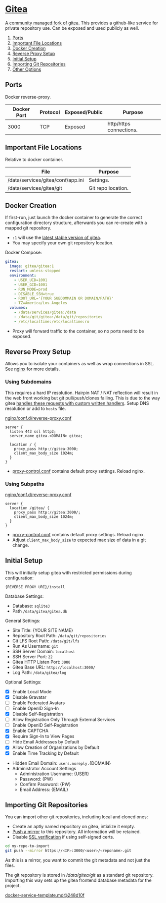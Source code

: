 [Gitea][3e]
===========
[A community managed fork of gitea.][i2] This provides a github-like service for
private repository use. Can be exposed and used publicly as well.

1. [Ports](#ports)
1. [Important File Locations](#important-file-locations)
1. [Docker Creation](#docker-creation)
1. [Reverse Proxy Setup](#reverse-proxy-setup)
1. [Initial Setup](#initial-setup)
1. [Importing Git Repositories](#importing-git-epositories)
1. [Other Options](#other-options)

Ports
-----
Docker reverse-proxy.

| Docker Port | Protocol | Exposed/Public | Purpose                 |
|-------------|----------|----------------|-------------------------|
| 3000        | TCP      | Exposed        | http/https connections. |

Important File Locations
------------------------
Relative to docker container.

| File                              | Purpose            |
|-----------------------------------|--------------------|
| /data/services/gitea/conf/app.ini | Settings.          |
| /data/services/gitea/git          | Git repo location. |

Docker Creation
---------------
If first-run, just launch the docker container to generate the correct
configuration directory structure, afterwards you can re-create with a mapped
git repository.

* `:1` will use the [latest stable version of gitea][od].
* You may specify your own git repository location.

Docker Compose:
```yaml
gitea:
  image: gitea/gitea:1
  restart: unless-stopped
  environment:
    - USER_UID=1001
    - USER_GID=1001
    - RUN_MODE=prod
    - DISABLE_SSH=true
    - ROOT_URL='{YOUR SUBDOMMAIN OR DOMAIN/PATH}'
    - TZ=America/Los_Angeles
  volumes:
    - /data/services/gitea:/data
    - /data/git/gitea:/data/git/repositories
    - /etc/localtime:/etc/localtime:ro
```
* Proxy will forward traffic to the container, so no ports need to be exposed.

Reverse Proxy Setup
-------------------
Allows you to isolate your containers as well as wrap connections in SSL. See
[nginx][ref9s] for more details.

### Using Subdomains
This requires a hard IP resolution. Hairpin NAT / NAT reflection will result in
the web front working but git pull/push/clones failing. This is due to the way
gitea [handles these requests with custom written handlers][fp]. Setup DNS
resolution or add to `hosts` file.

[nginx/conf.d/reverse-proxy.conf][fi]
```nginx
server {
  listen 443 ssl http2;
  server_name gitea.<DOMAIN> gitea;

  location / {
    proxy_pass http://gitea:3000;
    client_max_body_size 1024m;
  }
}
```
* [proxy-control.conf][refv3] contains default proxy settings. Reload nginx.

### Using Subpaths
[nginx/conf.d/reverse-proxy.conf][fi]
```nginx
server {
  location /gitea/ {
    proxy_pass http://gitea:3000/;
    client_max_body_size 1024m;
  }
}
```
* [proxy-control.conf][refv3] contains default proxy settings. Reload nginx.
* Adjust `client_max_body_size` to expected max size of data in a git change.

Initial Setup
-------------
This will initially setup gitea with restricted permissions during
configuration:
```
{REVERSE PROXY URI}/install
```

Database Settings:
* Database: `sqlite3`
* Path `/data/gitea/gitea.db`

General Settings:
* Site Title: {YOUR SITE NAME}
* Repository Root Path: `/data/git/repositories`
* Git LFS Root Path: `/data/git/lfs`
* Run As Username: `git`
* SSH Server Domain: `localhost`
* SSH Server Port: `22`
* Gitea HTTP Listen Port: `3000`
* Gitea Base URL: `http://localhost:3000/`
* Log Path: `/data/gitea/log`

Optional Settings:
* [x] Enable Local Mode
* [x] Disable Gravatar
* [ ] Enable Federated Avatars
* [ ] Enable OpenID Sign-In
* [x] Disable Self-Registration
* [ ] Allow Registration Only Through External Services
* [ ] Enable OpenID Self-Registration
* [x] Enable CAPTCHA
* [x] Require Sign-In to View Pages
* [ ] Hide Email Addresses by Default
* [x] Allow Creation of Organizations by Default
* [x] Enable Time Tracking by Default
* Hidden Email Domain: `users.noreply.`{DOMAIN}
* Administrator Account Settings
  * Administration Username: {USER}
  * Password: {PW}
  * Confirm Password: {PW}
  * Email Address: {EMAIL}

Importing Git Repositories
--------------------------
You can import other git repositories, including local and cloned ones:
* Create an aptly named repository on gitea, intialize it empty.
* [Push a mirror][d9] to this repository. All information will be retained.
* Disable [SSL verification][ek] if using self-signed certs.

```bash
cd my-repo-to-import
git push --mirror https://<IP>:3000/<user>/<reponame>.git
```

As this is a mirror, you want to commit the git metadata and not just the files.

The git repository is stored in _/data/gitea/git_ as a standard git repository.
Importing this way sets up the gitea frontend database metadata for the project.

[docker-service-template.md@248d10f][XX]

[i2]: https://docs.gitea.io/en-us/
[3e]: https://hub.docker.com/r/gitea/gitea/
[is]: https://docs.gitea.io/en-us/config-cheat-sheet/
[fi]: https://docs.gitea.io/en-us/reverse-proxies/
[d9]: https://stackoverflow.com/questions/5181845/git-push-existing-repo-to-a-new-and-different-remote-repo-server
[ek]: https://stackoverflow.com/questions/11621768/how-can-i-make-git-accept-a-self-signed-certificate
[od]: https://docs.gitea.io/en-us/install-with-docker/
[fp]: https://discuss.gogs.io/t/reverse-proxy-unauthorized-401-windows/2057
[XX]: ../docker-service-template.md@248d10f

[refv3]: ../nginx/proxy-control.conf
[ref9s]: ../nginx/README.md